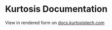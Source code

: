 Kurtosis Documentation
======================
View in rendered form on [docs.kurtosistech.com](https://docs.kurtosistech.com/)

